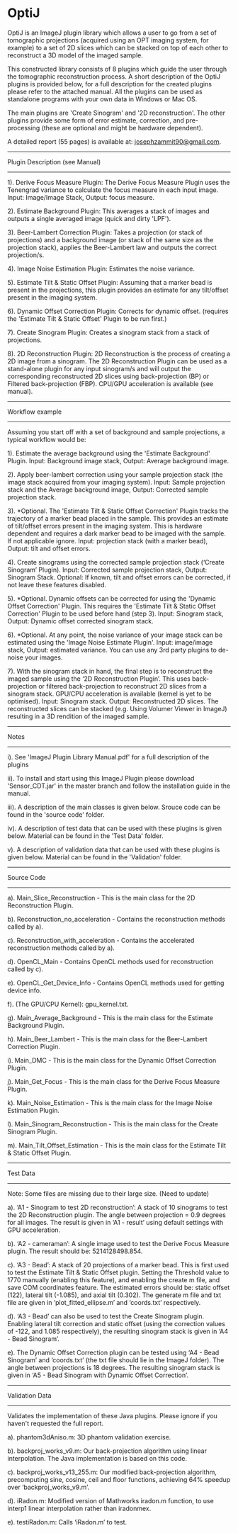 # OptiJ

OptiJ is an ImageJ plugin library which allows a user to go from a set of tomographic projections (acquired using an OPT imaging system, for example) to a set of 2D slices which can be stacked on top of each other to reconstruct a 3D model of the imaged sample.

This constructed library consists of 8 plugins which guide the user through the tomographic reconstruction process. A short description of the OptiJ plugins is provided below, for a full description for the created plugins please refer to the attached manual.  All the plugins can be used as standalone programs with your own data in Windows or Mac OS.

The main plugins are 'Create Sinogram' and '2D reconstruction'. The other plugins provide some form of error estimate, correction, and pre-processing (these are optional and might be hardware dependent).

A detailed report (55 pages) is available at: josephzammit90@gmail.com.

********************
Plugin Description (see Manual)
********************

1). Derive Focus Measure Plugin: The Derive Focus Measure Plugin uses the Tenengrad variance to calculate the focus measure in each input image. Input: Image/Image Stack, Output: focus measure.

2). Estimate Background Plugin: This averages a stack of images and outputs a single averaged image (quick and dirty 'LPF').

3). Beer-Lambert Correction Plugin: Takes a projection (or stack of projections) and a background image (or stack of the same size as the projection stack), applies the Beer-Lambert law and outputs the correct projection/s.

4). Image Noise Estimation Plugin: Estimates the noise variance.

5). Estimate Tilt & Static Offset Plugin: Assuming that a marker bead is present in the projections, this plugin provides an estimate for any tilt/offset present in the imaging system.

6). Dynamic Offset Correction Plugin: Corrects for dynamic offset. (requires the 'Estimate Tilt & Static Offset' Plugin to be run first.)

7). Create Sinogram Plugin: Creates a sinogram stack from a stack of projections.

8). 2D Reconstruction Plugin: 2D Reconstruction is the process of creating a 2D image from a sinogram. The 2D Reconstruction Plugin can be used as a stand-alone plugin for any input sinogram/s and will output the corresponding reconstructed 2D slices using back-projection (BP) or Filtered back-projection (FBP). CPU/GPU acceleration is available (see manual).

********************
Workflow example
********************

Assuming you start off with a set of background and sample projections, a typical workflow would be:

1). Estimate the average background using the 'Estimate Background' Plugin. Input: Background image stack, Output: Average background image.

2). Apply beer-lambert correction using your sample projection stack (the image stack acquired from your imaging system). Input: Sample projection stack and the Average background image, Output: Corrected sample projection stack.

3). *Optional. The 'Estimate Tilt & Static Offset Correction' Plugin tracks the trajectory of a marker bead placed in the sample. This provides an estimate of tilt/offset errors present in the imaging system. This is hardware dependent and requires a dark marker bead to be imaged with the sample. If not applicable ignore. Input: projection stack (with a marker bead), Output: tilt and offset errors.

4). Create sinograms using the corrected sample projection stack (‘Create Sinogram’ Plugin). Input: Corrected sample projection stack, Output: Sinogram Stack. Optional: If known, tilt and offset errors can be corrected, if not leave these features disabled.

5). *Optional. Dynamic offsets can be corrected for using the 'Dynamic Offset Correction' Plugin. This requires the 'Estimate Tilt & Static Offset Correction' Plugin to be used before hand (step 3). Input: Sinogram stack, Output: Dynamic offset corrected sinogram stack.

6). *Optional. At any point, the noise variance of your image stack can be estimated using the 'Image Noise Estimate Plugin'. Input: image/image stack, Output: estimated variance. You can use any 3rd party plugins to de-noise your images.

7). With the sinogram stack in hand, the final step is to reconstruct the imaged sample using the ‘2D Reconstruction Plugin’. This uses back-projection or filtered back-projection to reconstruct 2D slices from a sinogram stack. GPU/CPU acceleration is available (kernel is yet to be optimised). Input: Sinogram stack. Output: Reconstructed 2D slices. The reconstructed slices can be stacked (e.g. Using Volumer Viewer in ImageJ) resulting in a 3D rendition of the imaged sample.


********************
Notes
********************
  i). See 'ImageJ Plugin Library Manual.pdf' for a full description of the plugins

  ii). To install and start using this ImageJ Plugin please download 'Sensor_CDT.jar' in the master branch and follow the installation guide in the manual.

  iii). A description of the main classes is given below. Srouce code can be found in the 'source code' folder.

  iv). A description of test data that can be used with these plugins is given below. Material can be found in the 'Test Data' folder.

  v). A description of validation data that can be used with these plugins is given below. Material can be found in the 'Validation' folder.


********************
Source Code
********************
a). Main_Slice_Reconstruction - This is the main class for the 2D Reconstruction Plugin.

b). Reconstruction_no_acceleration - Contains the reconstruction methods called by a).

c). Reconstruction_with_acceleration - Contains the accelerated reconstruction methods called by a).

d). OpenCL_Main - Contains OpenCL methods used for reconstruction called by c).

e). OpenCL_Get_Device_Info - Contains OpenCL methods used for getting device info.

f). (The GPU/CPU Kernel): gpu_kernel.txt.

g). Main_Average_Background - This is the main class for the Estimate Background Plugin.

h). Main_Beer_Lambert - This is the main class for the Beer-Lambert Correction Plugin.

i). Main_DMC - This is the main class for the Dynamic Offset Correction Plugin.

j). Main_Get_Focus - This is the main class for the Derive Focus Measure Plugin.

k). Main_Noise_Estimation - This is the main class for the Image Noise Estimation Plugin.

l). Main_Sinogram_Reconstruction - This is the main class for the Create Sinogram Plugin.

m). Main_Tilt_Offset_Estimation - This is the main class for the Estimate Tilt & Static Offset Plugin.

********************
Test Data
********************
Note: Some files are missing due to their large size. (Need to update)

a). ‘A1 - Sinogram to test 2D reconstruction’: A stack of 10 sinograms to test the 2D Reconstruction plugin. The angle between projection = 0.9 degrees for all images. The result is given in ‘A1 - result’ using default settings with GPU acceleration.

b). ‘A2 - cameraman’: A single image used to test the Derive Focus Measure plugin. The result should be: 5214128498.854.

c). ‘A3 - Bead’: A stack of 20 projections of a marker bead. This is first used to test the Estimate Tilt & Static Offset plugin. Setting the Threshold value to 1770 manually (enabling this feature), and enabling the create m file, and save COM coordinates feature. The estimated errors should be: static offset (122), lateral tilt (-1.085), and axial tilt (0.302). The generate m file and txt file are given in ‘plot_fitted_ellipse.m’ and ‘coords.txt’ respectively.

d). ‘A3 - Bead’ can also be used to test the Create Sinogram plugin. Enabling lateral tilt correction and static offset (using the correction values of -122, and 1.085 respectively), the resulting sinogram stack is given in ‘A4 - Bead Sinogram’.

e). The Dynamic Offset Correction plugin can be tested using ‘A4 - Bead Sinogram’ and ‘coords.txt’ (the txt file should lie in the ImageJ folder). The angle between projections is 18 degrees. The resulting sinogram stack is given in ‘A5 - Bead Sinogram with Dynamic Offset Correction’.

********************
Validation Data
********************

Validates the implementation of these Java plugins. Please ignore if you haven't requested the full report.

a). phantom3dAniso.m: 3D phantom validation exercise.

b). backproj_works_v9.m: Our back-projection algorithm using linear interpolation. The Java implementation is based on this code.

c). backproj_works_v13_255.m: Our modified back-projection algorithm, precomputing sine, cosine, ceil and floor functions, achieving 64% speedup over ‘backproj_works_v9.m’.

d). iRadon.m: Modified version of Mathworks iradon.m function, to use interp1 linear interpolation rather than iradonmex.

e). testiRadon.m: Calls ‘iRadon.m’ to test.
